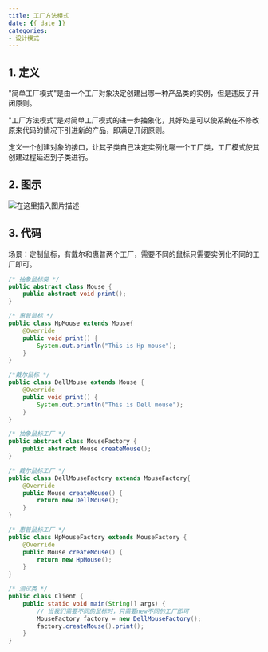 ```yaml
---
title: 工厂方法模式
date: {{ date }}
categories:
- 设计模式
---
```


## 1. 定义
"简单工厂模式"是由一个工厂对象决定创建出哪一种产品类的实例，但是违反了开闭原则。

"工厂方法模式"是对简单工厂模式的进一步抽象化，其好处是可以使系统在不修改原来代码的情况下引进新的产品，即满足开闭原则。

定义⼀个创建对象的接口，让其子类自己决定实例化哪⼀个工厂类，工厂模式使其创建过程延迟到子类进行。

## 2. 图示

![在这里插入图片描述](https://img-blog.csdnimg.cn/20201221172306524.png?x-oss-process=image/watermark,type_ZmFuZ3poZW5naGVpdGk,shadow_10,text_aHR0cHM6Ly9ibG9nLmNzZG4ubmV0L3dlaXhpbl80MjEwMzAyNg==,size_16,color_FFFFFF,t_70)

## 3. 代码

场景：定制鼠标，有戴尔和惠普两个工厂，需要不同的鼠标只需要实例化不同的工厂即可。
```java
/* 抽象鼠标类 */
public abstract class Mouse {
    public abstract void print();
}

/* 惠普鼠标 */
public class HpMouse extends Mouse{
    @Override
    public void print() {
        System.out.println("This is Hp mouse");
    }
}

/*戴尔鼠标 */
public class DellMouse extends Mouse {
    @Override
    public void print() {
        System.out.println("This is Dell mouse");
    }
}
```

```java
/* 抽象鼠标工厂 */
public abstract class MouseFactory {
    public abstract Mouse createMouse();
}

/* 戴尔鼠标工厂 */
public class DellMouseFactory extends MouseFactory{
    @Override
    public Mouse createMouse() {
        return new DellMouse();
    }
}

/* 惠普鼠标工厂 */
public class HpMouseFactory extends MouseFactory {
    @Override
    public Mouse createMouse() {
        return new HpMouse();
    }
}
```

```java
/* 测试类 */
public class Client {
    public static void main(String[] args) {
        // 当我们需要不同的鼠标时，只需要new不同的工厂即可
        MouseFactory factory = new DellMouseFactory();
        factory.createMouse().print();
    }
}
```

